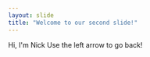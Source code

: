 ```yaml
---
layout: slide
title: "Welcome to our second slide!"
---
```

Hi, I'm Nick
Use the left arrow to go back!
